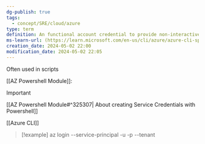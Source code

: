```yaml
---
dg-publish: true
tags:
  - concept/SRE/cloud/azure
type: term
definition: An functional account credential to provide non-interactive access to resources.
ms-learn-url: (https://learn.microsoft.com/en-us/cli/azure/azure-cli-sp-tutorial-1?tabs=bash)
creation_date: 2024-05-02 22:00
modification_date: 2024-05-02 22:05
---
```



Often used in scripts

[[AZ Powershell Module]]:
> [!important] 
> [[AZ Powershell Module#^325307| About creating Service Credentials with Powershell]]

[[Azure CLI]]
> [!example] 
> az login --service-principal -u <app-id> -p <password-or-cert> --tenant <tenant>